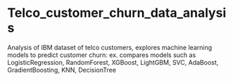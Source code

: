 # Telco_customer_churn_data_analysis
Analysis of IBM dataset of telco customers, explores machine learning models to predict customer churn:
ex. compares models such as LogisticRegression, RandomForest, XGBoost, LightGBM, SVC, AdaBoost, GradientBoosting, KNN, DecisionTree
